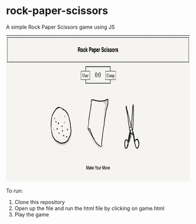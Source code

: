# rock-paper-scissors
A simple Rock Paper Scissors game using JS

<img src = "Images/Screenshot.png" width = 800 height = 400>

To run:
1. Clone this repository
2. Open up the file and run the html file by clicking on game.html
3. Play the game
